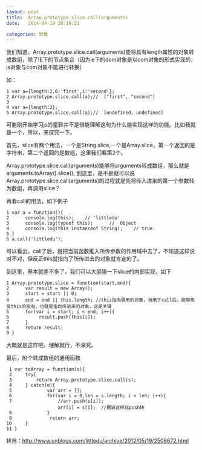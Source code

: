 ```yaml
---
layout: post
title:  Array.prototype.slice.call(arguments)
date:   2014-04-19 20:18:21

categories: 转载
---
```



我们知道，Array.prototype.slice.call(arguments)能将具有length属性的对象转成数组，除了IE下的节点集合（因为ie下的dom对象是以com对象的形式实现的，js对象与com对象不能进行转换）

如：

```
1 var a={length:2,0:'first',1:'second'};
2 Array.prototype.slice.call(a);//  ["first", "second"]
3  
4 var a={length:2};
5 Array.prototype.slice.call(a);//  [undefined, undefined]
```
可能刚开始学习js的童鞋并不是很能理解这句为什么能实现这样的功能。比如我就是一个，所以，来探究一下。

首先，slice有两个用法，一个是String.slice,一个是Array.slice，第一个返回的是字符串，第二个返回的是数组，这里我们看第2个。

Array.prototype.slice.call(arguments)能够将arguments转成数组，那么就是arguments.toArray().slice();
到这里，是不是就可以说Array.prototype.slice.call(arguments)的过程就是先将传入进来的第一个参数转为数组，再调用slice？
 
再看call的用法，如下例子


```
1 var a = function(){
2      console.log(this);    // 'littledu'
3      console.log(typeof this);      //  Object
4      console.log(this instanceof String);    // true
5 }
6 a.call('littledu');
```

可以看出，call了后，就把当前函数推入所传参数的作用域中去了，不知道这样说对不对，但反正this就指向了所传进去的对象就肯定的了。

到这里，基本就差不多了，我们可以大胆猜一下slice的内部实现，如下


```
1 Array.prototype.slice = function(start,end){
2      var result = new Array();
3      start = start || 0;
4      end = end || this.length; //this指向调用的对象，当用了call后，能够改变this的指向，也就是指向传进来的对象，这是关键
5      for(var i = start; i < end; i++){
6           result.push(this[i]);
7      }
8      return result;
9 }
```


大概就是这样吧，理解就行，不深究。

 

最后，附个转成数组的通用函数


```
 1 var toArray = function(s){
 2     try{
 3         return Array.prototype.slice.call(s);
 4     } catch(e){
 5             var arr = [];
 6             for(var i = 0,len = s.length; i < len; i++){
 7                 //arr.push(s[i]);
                   arr[i] = s[i];  //据说这样比push快
 8             }
 9              return arr;
10     }
11 }
```
转自：http://www.cnblogs.com/littledu/archive/2012/05/19/2508672.html


